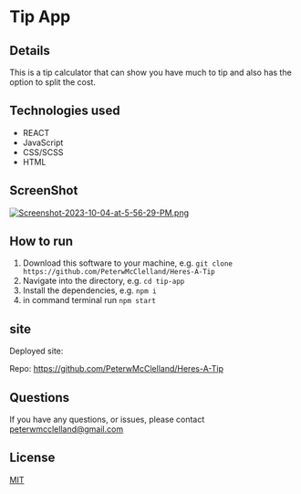 # Tip App

## Details

This is a tip calculator that can show you have much to tip and also has the option to split the cost.

## Technologies used

- REACT
- JavaScript
- CSS/SCSS
- HTML

## ScreenShot

[![Screenshot-2023-10-04-at-5-56-29-PM.png](https://i.postimg.cc/MG0PZf4h/Screenshot-2023-10-04-at-5-56-29-PM.png)](https://postimg.cc/zLBS0vqj)

## How to run

1. Download this software to your machine, e.g. `git clone https://github.com/PeterwMcClelland/Heres-A-Tip`
2. Navigate into the directory, e.g. `cd tip-app`
3. Install the dependencies, e.g. `npm i`
4. in command terminal run `npm start`

## site


Deployed site:

Repo: https://github.com/PeterwMcClelland/Heres-A-Tip

## Questions

If you have any questions, or issues, please contact peterwmcclelland@gmail.com

## License

[MIT](/LICENSE)
